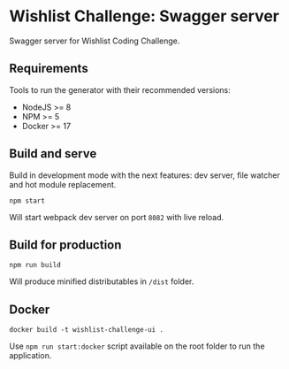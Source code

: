 # Wishlist Challenge: Swagger server

Swagger server for Wishlist Coding Challenge.

## Requirements

Tools to run the generator with their recommended versions:

- NodeJS \>= 8
- NPM \>= 5
- Docker \>= 17

## Build and serve

Build in development mode with the next features: dev server, file watcher and hot module replacement.

```
npm start
```

Will start webpack dev server on port `8082` with live reload.

## Build for production

```
npm run build
```

Will produce minified distributables in `/dist` folder.

## Docker

```
docker build -t wishlist-challenge-ui .
```

Use `npm run start:docker` script available on the root folder to run the application.
